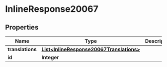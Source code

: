 
# InlineResponse20067

## Properties
Name | Type | Description | Notes
------------ | ------------- | ------------- | -------------
**translations** | [**List&lt;InlineResponse20067Translations&gt;**](InlineResponse20067Translations.md) |  |  [optional]
**id** | **Integer** |  |  [optional]



